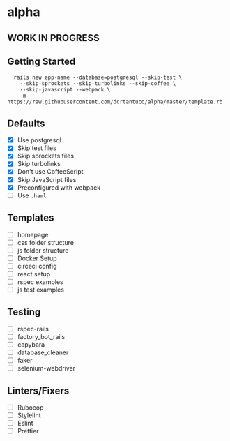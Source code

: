 # alpha

## WORK IN PROGRESS

## Getting Started

```
  rails new app-name --database=postgresql --skip-test \
    --skip-sprockets --skip-turbolinks --skip-coffee \
    --skip-javascript --webpack \
    -m https://raw.githubusercontent.com/dcrtantuco/alpha/master/template.rb
```

## Defaults

- [x] Use postgresql
- [x] Skip test files
- [x] Skip sprockets files
- [x] Skip turbolinks
- [x] Don't use CoffeeScript
- [x] Skip JavaScript files
- [x] Preconfigured with webpack
- [ ] Use `.haml`

## Templates

- [ ] homepage
- [ ] css folder structure
- [ ] js folder structure
- [ ] Docker Setup
- [ ] circeci config
- [ ] react setup
- [ ] rspec examples
- [ ] js test examples

## Testing

- [ ] rspec-rails
- [ ] factory_bot_rails
- [ ] capybara
- [ ] database_cleaner
- [ ] faker
- [ ] selenium-webdriver

## Linters/Fixers

- [ ] Rubocop
- [ ] Stylelint
- [ ] Eslint
- [ ] Prettier
